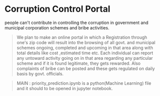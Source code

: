 # Corruption Control Portal
people can't  contribute in controlling the corruption in government and municipal corporation schemes and  bribe activities.
>We plan to make an online portal in which a Registration through one's zip code will result into the browsing of all govt. 
>and municipal schemes ongoing, completed and upcoming in that area along with total details like cost ,estimated time etc.
>Each individual can report any untoward activity going on in that area regarding any particular scheme and if it is found legitimate, they gets rewarded. 
>Also complaints of bribe can be posted and these gets regulated on daily basis by govt. officials.

>MAIN : priority_prediction.ipynb is a python(Machine Learning) file and it should to be opened in jupyter notebook.
